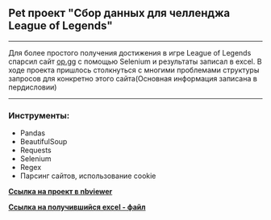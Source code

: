 ## Pet проект "Сбор данных для челленджа League of Legends"
_________________
Для более простого получения достижения в игре League of Legends спарсил сайт [op.gg](https://www.op.gg/) с помощью Selenium и результаты записал в excel. В ходе проекта пришлось столкнуться с многими проблемами структуры запросов для конкретно этого сайта(Основная информация записана в пердисловии)
____________________
### Инструменты:
- Pandas
- BeautifulSoup
- Requests
- Selenium
- Regex
- Парсинг сайтов, использование cookie

[**Ссылка на проект в nbviewer**](https://nbviewer.org/github/RudkovYaroslav/Selenium_Riot/blob/main/Selenium_Riot.ipynb)

[**Ссылка на получившийся excel - файл**](https://docs.google.com/spreadsheets/d/1W1eDwF3LQ7HjbvjOg3oVCSIhLck4JGc4SrE7HpcaX0k/edit?usp=sharing)
